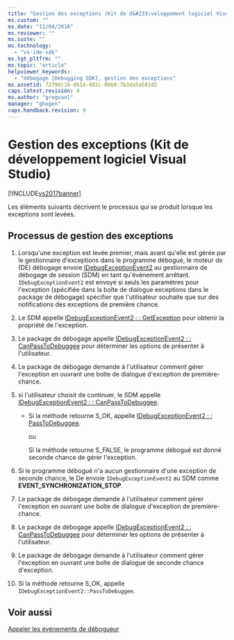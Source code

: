 ```yaml
---
title: "Gestion des exceptions (Kit de d&#233;veloppement logiciel Visual Studio) | Microsoft Docs"
ms.custom: ""
ms.date: "11/04/2016"
ms.reviewer: ""
ms.suite: ""
ms.technology: 
  - "vs-ide-sdk"
ms.tgt_pltfrm: ""
ms.topic: "article"
helpviewer_keywords: 
  - "débogage [Debugging SDK], gestion des exceptions"
ms.assetid: 7279dc16-db14-482c-86b8-7b3da5a581d2
caps.latest.revision: 9
ms.author: "gregvanl"
manager: "ghogen"
caps.handback.revision: 9
---
```

# Gestion des exceptions (Kit de d&#233;veloppement logiciel Visual Studio)
[!INCLUDE[vs2017banner](../../code-quality/includes/vs2017banner.md)]

Les éléments suivants décrivent le processus qui se produit lorsque les exceptions sont levées.  
  
## Processus de gestion des exceptions  
  
1.  Lorsqu'une exception est levée premier, mais avant qu'elle est gérée par le gestionnaire d'exceptions dans le programme débogué, le moteur de \(DE\) débogage envoie [IDebugExceptionEvent2](../../extensibility/debugger/reference/idebugexceptionevent2.md) au gestionnaire de débogage de session \(SDM\) en tant qu'événement arrêtant.  `IDebugExceptionEvent2` est envoyé si seuls les paramètres pour l'exception \(spécifiée dans la boîte de dialogue exceptions dans le package de débogage\) spécifier que l'utilisateur souhaite que sur des notifications des exceptions de première chance.  
  
2.  Le SDM appelle [IDebugExceptionEvent2 : : GetException](../Topic/IDebugExceptionEvent2::GetException.md) pour obtenir la propriété de l'exception.  
  
3.  Le package de débogage appelle [IDebugExceptionEvent2 : : CanPassToDebuggee](../../extensibility/debugger/reference/idebugexceptionevent2-canpasstodebuggee.md) pour déterminer les options de présenter à l'utilisateur.  
  
4.  Le package de débogage demande à l'utilisateur comment gérer l'exception en ouvrant une boîte de dialogue d'exception de première\-chance.  
  
5.  si l'utilisateur choisit de continuer, le SDM appelle [IDebugExceptionEvent2 : : CanPassToDebuggee](../../extensibility/debugger/reference/idebugexceptionevent2-canpasstodebuggee.md).  
  
    -   Si la méthode retourne S\_OK, appelle [IDebugExceptionEvent2 : : PassToDebuggee](../../extensibility/debugger/reference/idebugexceptionevent2-passtodebuggee.md).  
  
         ou  
  
         Si la méthode retourne S\_FALSE, le programme débogué est donné seconde chance de gérer l'exception.  
  
6.  Si le programme débogué n'a aucun gestionnaire d'une exception de seconde chance, le De envoie `IDebugExceptionEvent2` au SDM comme **EVENT\_SYNCHRONIZATION\_STOP**.  
  
7.  Le package de débogage demande à l'utilisateur comment gérer l'exception en ouvrant une boîte de dialogue d'exception de première\-chance.  
  
8.  Le package de débogage appelle [IDebugExceptionEvent2 : : CanPassToDebuggee](../../extensibility/debugger/reference/idebugexceptionevent2-canpasstodebuggee.md) pour déterminer les options de présenter à l'utilisateur.  
  
9. Le package de débogage demande à l'utilisateur comment gérer l'exception en ouvrant une boîte de dialogue de seconde chance d'exception.  
  
10. Si la méthode retourne S\_OK, appelle `IDebugExceptionEvent2::PassToDebuggee`.  
  
## Voir aussi  
 [Appeler les événements de débogueur](../../extensibility/debugger/calling-debugger-events.md)